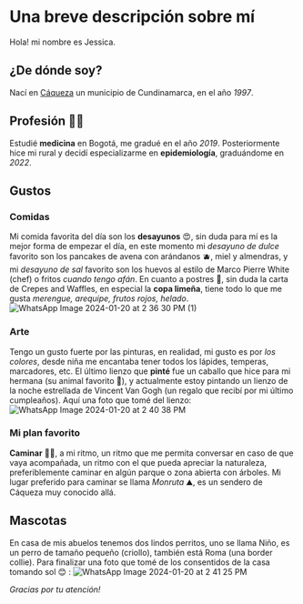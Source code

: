 # Una breve descripción sobre mí
Hola! mi nombre es Jessica. 
## ¿De dónde soy?
Nací en [Cáqueza](https://www.colombiaturismoweb.com/DEPARTAMENTOS/CUNDINAMARCA/MUNICIPIOS/CAQUEZA/CAQUEZA.htm) un municipio de Cundinamarca, en el año _1997_.
## Profesión :woman_health_worker:
Estudié **medicina** en Bogotá, me gradué en el año _2019_. Posteriormente hice mi rural y decidí especializarme en **epidemiología**, graduándome en _2022_. 
## Gustos
### Comidas
Mi comida favorita del día son los **desayunos** :heart_eyes:, sin duda para mí es la mejor forma de empezar el día, en este momento mi _desayuno de dulce_ favorito son los pancakes de avena con arándanos :blueberries:, miel y almendras, y mi _desayuno de sal_ favorito son los huevos al estilo de Marco Pierre White (chef) o fritos _cuando tengo afán_.
En cuanto a postres :shushing_face:, sin duda la carta de Crepes and Waffles, en especial la **copa limeña**, tiene todo lo que me gusta _merengue, arequipe, frutos rojos, helado_.
![WhatsApp Image 2024-01-20 at 2 36 30 PM (1)](https://github.com/compbios/qui-n-soy-jessicavillalbam/assets/157233128/a35cd3d6-5b29-4be1-a5f6-9ac58fa9d44b)
### Arte
Tengo un gusto fuerte por las pinturas, en realidad, mi gusto es por _los colores_, desde niña me encantaba tener todos los lápides, temperas, marcadores, etc. El último lienzo que **pinté** fue un caballo que hice para mi hermana (su animal favorito :racehorse:), y actualmente estoy pintando un lienzo de la noche estrellada de Vincent Van Gogh (un regalo que recibí por mi último cumpleaños).
Aquí una foto que tomé del lienzo:
![WhatsApp Image 2024-01-20 at 2 40 38 PM](https://github.com/compbios/qui-n-soy-jessicavillalbam/assets/157233128/d177b15c-1d16-4ae1-bddd-88905db22b3c)
### Mi plan favorito
**Caminar** :walking_woman:, a mi ritmo, un ritmo que me permita conversar en caso de que vaya acompañada, un ritmo con el que pueda apreciar la naturaleza, preferiblemente caminar en algún parque o zona abierta con árboles. Mi lugar preferido para caminar se llama _Monruta_ :mountain:, es un sendero de Cáqueza muy conocido allá.
## Mascotas
En casa de mis abuelos tenemos dos lindos perritos, uno se llama Niño, es un perro de tamaño pequeño (criollo), también está Roma (una border collie).
Para finalizar una foto que tomé de los consentidos de la casa tomando sol :blush: :
![WhatsApp Image 2024-01-20 at 2 41 25 PM](https://github.com/compbios/qui-n-soy-jessicavillalbam/assets/157233128/298379ed-89c9-4be7-8a4e-cfcb1207e2cd)

*Gracias por tu atención!*
